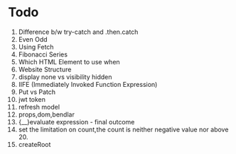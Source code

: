 # Todo

1. Difference b/w try-catch and .then.catch
2. Even Odd
3. Using Fetch
4. Fibonacci Series
5. Which HTML Element to use when
6. Website Structure
7. display none vs visibility hidden
8. IIFE (Immediately Invoked Function Expression)
9. Put vs Patch
10. jwt token
11. refresh model
12. props,dom,bendlar
13. {\_\_}evaluate expression - final outcome
14. set the limitation on count,the count is neither negative value nor above 20.
15. createRoot
